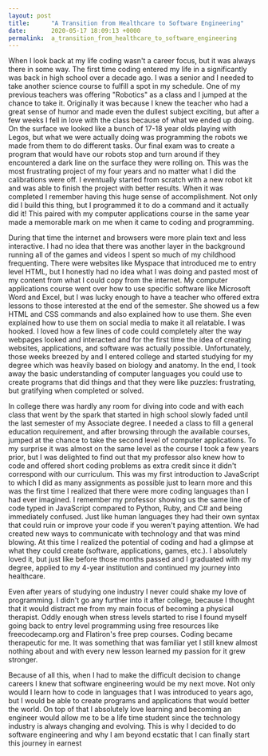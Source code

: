 ```yaml
---
layout: post
title:      "A Transition from Healthcare to Software Engineering"
date:       2020-05-17 18:09:13 +0000
permalink:  a_transition_from_healthcare_to_software_engineering
---
```



When I look back at my life coding wasn't a career focus, but it was always there in some way. The first time coding entered my life in a significantly was back in high school over a decade ago. I was a senior and I needed to take another science course to fulfill a spot in my schedule. One of my previous teachers was offering "Robotics" as a class and I jumped at the chance to take it. Originally it was because I knew the teacher who had a great sense of humor and made even the dullest subject exciting, but after a few weeks I fell in love with the class because of what we ended up doing. On the surface we looked like a bunch of 17-18 year olds playing with Legos, but what we were actually doing was programming the robots we made from them to do different tasks. Our final exam was to create a program that would have our robots stop and turn around if they encountered a dark line on the surface they were rolling on. This was the most frustrating project of my four years and no matter what I did the calibrations were off. I eventually started from scratch with a new robot kit and was able to finish the project with better results. When it was completed I remember having this huge sense of accomplishment. Not only did I build this thing, but I programmed it to do a command and it actually did it! This paired with my computer applications course in the same year made a memorable mark on me when it came to coding and programming. 

During that time the internet and browsers were more plain text and less interactive. I had no idea that there was another layer in the background running all of the games and videos I spent so much of my childhood frequenting. There were websites like Myspace that introduced me to entry level HTML, but I honestly had no idea what I was doing and pasted most of my content from what I could copy from the internet. My computer applications course  went over how to use specific software like Microsoft Word and Excel, but I was lucky enough to have a teacher who offered extra lessons to those interested at the end of the semester.  She showed us a few HTML and CSS commands and also explained how to use them. She even explained how to use them  on social media to make it all relatable. I was hooked. I loved how a few lines of code could completely alter the way webpages looked and interacted and for the first time the idea of creating websites, applications, and software was actually possible. Unfortunately, those weeks breezed by and I entered college and started studying for my degree which was heavily based on biology and anatomy. In the end, I took away the basic understanding of computer languages you could use to create programs that did things and that they were like puzzles: frustrating, but gratifying when completed or solved.

In college there was hardly any room for diving into code and with each class that went by the spark that started in high school slowly faded until the last semester of my Associate degree. I needed a class to fill a general education requirement, and after browsing through the available courses, jumped at the chance to take the second level of computer applications. To my surprise it was almost on the same level as the course I took a few years prior, but I was delighted to find out that my professor also knew how to code and offered short coding problems as extra credit since it didn't correspond with our curriculum. This was my first introduction to JavaScript to which I did as many assignments as possible just to learn more and this was the first time I realized that there were more coding languages than I had ever imagined. I remember my professor showing us the same line of code typed in JavaScript compared to Python, Ruby, and C# and being immediately confused. Just like human languages they had their own syntax that could ruin or improve your code if you weren't paying attention. We had created new ways to communicate with technology and that was mind blowing. At this time I realized the potential of coding and had a glimpse at what they could create (software, applications, games, etc.). I absolutely loved it, but just like before those months passed and I graduated with my degree, applied to my 4-year institution and continued my journey into healthcare. 

Even after years of studying one industry I never could shake my love of programming. I didn't go any further into it after college, because I thought that it would distract me from my main focus of becoming a physical therapist. Oddly enough when stress levels started to rise I found myself going back to entry level programming using free resources like freecodecamp.org and Flatiron's free prep courses. Coding became therapeutic for me. It was something that was familiar yet I still knew almost nothing about and with every new lesson learned my passion for it grew stronger. 

Because of all this, when I had to make the difficult decision to change careers I knew that software engineering would be my next move. Not only would I learn how to code in languages that I was introduced to years ago, but I would be able to create programs and applications that would better the world. On top of that I absolutely love learning and becoming an engineer would allow me to be a life time student since the technology industry is always changing and evolving. This is why I decided to do software engineering and why I am beyond ecstatic that I can finally start this journey in earnest



